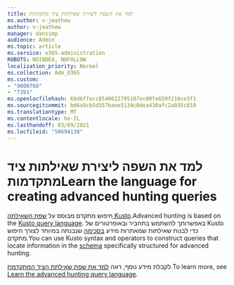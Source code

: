 ```yaml
---
title: למד את השפה ליצירת שאילתות ציד מתקדמות
ms.author: v-jmathew
author: v-jmathew
manager: dansimp
audience: Admin
ms.topic: article
ms.service: o365-administration
ROBOTS: NOINDEX, NOFOLLOW
localization_priority: Normal
ms.collection: Adm_O365
ms.custom:
- "9000760"
- "7391"
ms.openlocfilehash: 68d6ffecc8540622795107ec00fe659f210ce3f1
ms.sourcegitcommit: bd6a9cb5d357baee5134c0dea430afc2a035c810
ms.translationtype: MT
ms.contentlocale: he-IL
ms.lasthandoff: 03/09/2021
ms.locfileid: "50694138"
---
```

# <a name="learn-the-language-for-creating-advanced-hunting-queries"></a><span data-ttu-id="521cd-102">למד את השפה ליצירת שאילתות ציד מתקדמות</span><span class="sxs-lookup"><span data-stu-id="521cd-102">Learn the language for creating advanced hunting queries</span></span>

<span data-ttu-id="521cd-103">חיפוש מתקדם מבוסס על [שפת השאילתה Kusto](https://go.microsoft.com/fwlink/?linkid=2144620).</span><span class="sxs-lookup"><span data-stu-id="521cd-103">Advanced hunting is based on the [Kusto query language](https://go.microsoft.com/fwlink/?linkid=2144620).</span></span> <span data-ttu-id="521cd-104">באפשרותך להשתמש בתחביר ובאופרטורים של Kusto כדי לבנות שאילתות שמאתרות מידע [בסכימה](https://go.microsoft.com/fwlink/?linkid=2144621) שנבנתה במיוחד לצורך חיפוש מתקדם.</span><span class="sxs-lookup"><span data-stu-id="521cd-104">You can use Kusto syntax and operators to construct queries that locate information in the [schema](https://go.microsoft.com/fwlink/?linkid=2144621) specifically structured for advanced hunting.</span></span>

<span data-ttu-id="521cd-105">לקבלת מידע נוסף, ראה [למד את שפת שאילתת הציד המתקדמת](https://go.microsoft.com/fwlink/?linkid=2144518).</span><span class="sxs-lookup"><span data-stu-id="521cd-105">To learn more, see [Learn the advanced hunting query language](https://go.microsoft.com/fwlink/?linkid=2144518).</span></span>

